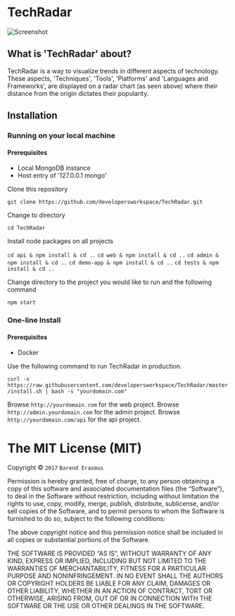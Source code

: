 # TechRadar

![Screenshot](https://github.com/developersworkspace/TechRadar/blob/master/screenshots/one.png?raw=true)

## What is 'TechRadar' about?

TechRadar is a way to visualize trends in different aspects of technology. These aspects, 'Techniques', 'Tools', 'Platforms' and 'Languages and Frameworks', are displayed on a radar chart (as seen above) where their distance from the origin dictates their popularity.

## Installation

### Running on your local machine

#### Prerequisites

* Local MongoDB instance
* Host entry of '127.0.0.1 mongo'

Clone this repository

`git clone https://github.com/developersworkspace/TechRadar.git`

Change to directory

`cd TechRadar`

Install node packages on all projects

`cd api & npm install & cd ..`
`cd web & npm install & cd ..`
`cd admin & npm install & cd ..`
`cd demo-app & npm install & cd ..`
`cd tests & npm install & cd ..`

Change directory to the project you would like to run and the following command

`npm start`

### One-line Install

#### Prerequisites

* Docker

Use the following command to run TechRadar in production.

`curl -s https://raw.githubusercontent.com/developersworkspace/TechRadar/master/install.sh | bash -s "yourdomain.com"`

Browse `http://yourdomain.com` for the web project.
Browse `http://admin.yourdomain.com` for the admin project.
Browse `http://yourdomain.com/api` for the api project.

The MIT License (MIT)
=====================

Copyright © `2017` `Barend Erasmus`

Permission is hereby granted, free of charge, to any person
obtaining a copy of this software and associated documentation
files (the “Software”), to deal in the Software without
restriction, including without limitation the rights to use,
copy, modify, merge, publish, distribute, sublicense, and/or sell
copies of the Software, and to permit persons to whom the
Software is furnished to do so, subject to the following
conditions:

The above copyright notice and this permission notice shall be
included in all copies or substantial portions of the Software.

THE SOFTWARE IS PROVIDED “AS IS”, WITHOUT WARRANTY OF ANY KIND,
EXPRESS OR IMPLIED, INCLUDING BUT NOT LIMITED TO THE WARRANTIES
OF MERCHANTABILITY, FITNESS FOR A PARTICULAR PURPOSE AND
NONINFRINGEMENT. IN NO EVENT SHALL THE AUTHORS OR COPYRIGHT
HOLDERS BE LIABLE FOR ANY CLAIM, DAMAGES OR OTHER LIABILITY,
WHETHER IN AN ACTION OF CONTRACT, TORT OR OTHERWISE, ARISING
FROM, OUT OF OR IN CONNECTION WITH THE SOFTWARE OR THE USE OR
OTHER DEALINGS IN THE SOFTWARE.